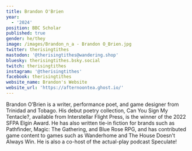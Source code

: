 ```yaml
---
title: Brandon O'Brien
year:
  - '2024'
position: BBC Scholar
published: true
gender: he/they
image: /images/Brandon_n_a - Brandon O_Brien.jpg
twitter: therisingtithes
mastodon: '@therisingtithes@wandering.shop'
bluesky: therisingtithes.bsky.social
twitch: therisingtithes
instagram: '@therisingtithes'
facebook: therisingtithes
website_name: Brandon's Website
website_url: 'https://afternoontea.ghost.io/'
---
```


Brandon O’Brien is a writer, performance poet, and game designer from Trinidad and Tobago. His debut poetry collection, Can You Sign My Tentacle?, available from Interstellar Flight Press, is the winner of the 2022 SFPA Elgin Award. He has also written tie-in fiction for brands such as Pathfinder, Magic: The Gathering, and Blue Rose RPG, and has contributed game content to games such as Wanderhome and The House Doesn't Always Win. He is also a co-host of the actual-play podcast Speculate!

